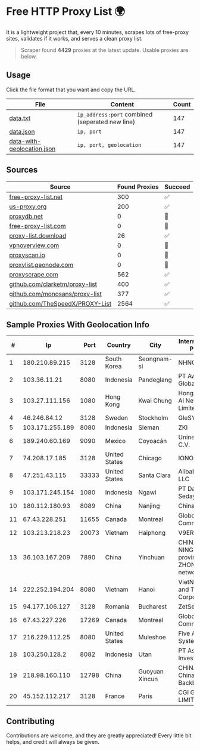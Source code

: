 
# Free HTTP Proxy List 🌍

It is a lightweight project that, every 10 minutes, scrapes lots of free-proxy sites, validates if it works, and serves a clean proxy list.


> Scraper found **4429** proxies at the latest update. Usable proxies are below.

## Usage

Click the file format that you want and copy the URL.


|File|Content|Count|
|----|-------|-----|
|[data.txt](https://raw.githubusercontent.com/themiralay/Proxy-List-World/master/data.txt)|`ip_address:port` combined (seperated new line)|147|
|[data.json](https://raw.githubusercontent.com/themiralay/Proxy-List-World/master/data.json)|`ip, port`|147|
|[data-with-geolocation.json](https://raw.githubusercontent.com/themiralay/Proxy-List-World/master/data-with-geolocation.json)|`ip, port, geolocation`|147|

## Sources

|Source|Found Proxies|Succeed|
|------|-------------|-------|
|[free-proxy-list.net](https://free-proxy-list.net)|300|✅|
|[us-proxy.org](https://www.us-proxy.org)|200|✅|
|[proxydb.net](http://proxydb.net)|0|🚫|
|[free-proxy-list.com](https://free-proxy-list.com/?page=&port=&type%5B%5D=http&type%5B%5D=https&up_time=0&search=Search)|0|🚫|
|[proxy-list.download](https://www.proxy-list.download/HTTP)|26|✅|
|[vpnoverview.com](https://vpnoverview.com/privacy/anonymous-browsing/free-proxy-servers)|0|🚫|
|[proxyscan.io](https://www.proxyscan.io)|0|🚫|
|[proxylist.geonode.com](https://proxylist.geonode.com/api/proxy-list?limit=300&page=1&sort_by=lastChecked&sort_type=desc&protocols=http,https)|0|🚫|
|[proxyscrape.com](https://api.proxyscrape.com/v2/?request=displayproxies&protocol=http&timeout=10000&country=all&ssl=all&anonymity=all)|562|✅|
|[github.com/clarketm/proxy-list](https://raw.githubusercontent.com/clarketm/proxy-list/master/proxy-list-raw.txt)|400|✅|
|[github.com/monosans/proxy-list](https://raw.githubusercontent.com/monosans/proxy-list/main/proxies/http.txt)|377|✅|
|[github.com/TheSpeedX/PROXY-List](https://raw.githubusercontent.com/TheSpeedX/PROXY-List/master/http.txt)|2564|✅|


## Sample Proxies With Geolocation Info

|#|Ip|Port|Country|City|Internet Service Provider|
|-|--|----|-------|----|-------------------------|
|1|180.210.89.215|3128|South Korea|Seongnam-si|NHNCLOUD|
|2|103.36.11.21|8080|Indonesia|Pandeglang|PT Awinet Global Mandiri|
|3|103.27.111.156|1080|Hong Kong|Kwai Chung|Hong Kong San Ai Net Int'l Limited|
|4|46.246.84.12|3128|Sweden|Stockholm|GleSYS AB|
|5|103.171.255.189|8080|Indonesia|Sleman|ZKI|
|6|189.240.60.169|9090|Mexico|Coyoacán|Uninet S.A. de C.V.|
|7|74.208.17.185|3128|United States|Chicago|IONOS SE|
|8|47.251.43.115|33333|United States|Santa Clara|Alibaba Cloud LLC|
|9|103.171.245.154|1080|Indonesia|Ngawi|PT Data Arta Sedaya|
|10|180.112.180.93|8089|China|Nanjing|Chinanet|
|11|67.43.228.251|11655|Canada|Montreal|GloboTech Communications|
|12|103.213.218.23|20073|Vietnam|Haiphong|V9ERP|
|13|36.103.167.209|7890|China|Yinchuan|CHINANET NINGXIA province ZHONGWEI IDC network|
|14|222.252.194.204|8080|Vietnam|Hanoi|VietNam Post and Telecom Corporation|
|15|94.177.106.127|3128|Romania|Bucharest|ZetServers|
|16|67.43.227.226|17269|Canada|Montreal|GloboTech Communications|
|17|216.229.112.25|8080|United States|Muleshoe|Five Area Systems, LLC|
|18|103.250.128.2|8082|Indonesia|Utan|PT Asri Global Investama|
|19|218.98.160.110|12798|China|Guoyuan Xincun|CHINA UNICOM China169 Backbone|
|20|45.152.112.217|3128|France|Paris|CGI GLOBAL LIMITED|



## Contributing

Contributions are welcome, and they are greatly appreciated! Every
little bit helps, and credit will always be given.


